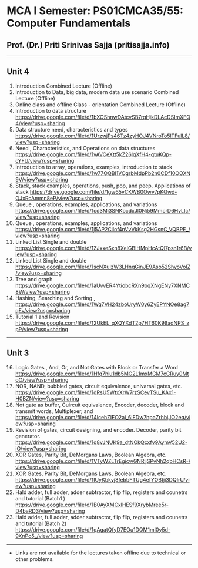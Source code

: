 # MCA I Semester: PS01CMCA35/55: Computer Fundamentals
## Prof. (Dr.) Priti Srinivas Sajja (pritisajja.info)
---
## Unit 4
1.  Introduction Combined Lecture (Offline)
2.  Introduction to Data, big data, modern data use scenario Combined Lecture (Offline)
3.  Online class and offline Class - orientation Combined Lecture (Offline)
4.  Introduction to data structure https://drive.google.com/file/d/1bXOShnwDAtcvSB7rqHjkDLAcDSImXFQ4/view?usp=sharing
5.  Data structure need, characteristics and types https://drive.google.com/file/d/1UrzwjPs46Tz4zyHOJ4VNroTo5lTFulL8/view?usp=sharing
6. Need , Characteristics, and Operations on data
structures https://drive.google.com/file/d/1vAVCeXtt5kZ26lqXfH4-qtuKQp-cYFU/view?usp=sharing
7. Introduction to array, operations, examples, introduction
to stack
https://drive.google.com/file/d/1w77OQBl1VOgrbMdpPb2n0CDf10OOXN9V/view?usp=sharing
8. Stack, stack examples, operations, push, pop, and peep.
Applications of stack
https://drive.google.com/file/d/1gw65vCKWB0Owv7pKQwd-QJxRcAmmn8eP/view?usp=sharing
9. Queue , operations, examples, applications, and
variations https://drive.google.com/file/d/1cd3Mi3SNKbcdxJl0Nj59MmcrD6HvLIc/view?usp=sharing
10.  Queue , operations, examples, applications, and
variations
https://drive.google.com/file/d/1j5AP2Cilof4nVvVkKsg2HGsnC_VQBPE_/view?usp=sharing
11.  Linked List Single and double https://drive.google.com/file/d/1ZJxxeSxn8XelGBIHMpHcAtQl7psn1r6B/view?usp=sharing
12.  Linked List Single and double https://drive.google.com/file/d/1scNXulzW3LHngGinJE9Aso52ShyoVolZ/view?usp=sharing
13.  Tree and graph https://drive.google.com/file/d/1aUvvER4YtiobcRXn9oqXNgENy7XNMC8W/view?usp=sharing
14.  Hashing, Searching and Sorting , https://drive.google.com/file/d/1Wq7VH24zboUryW0y6ZyEPYNOe8ag7qFv/view?usp=sharing
15.  Tutorial 1 and Revision https://drive.google.com/file/d/12UkEL_qXQYXdT2p7HT60K99adNPS_zpP/view?usp=sharing

---
## Unit 3

16.  Logic Gates , And, Or, and Not Gates with Block or
Transfer a Word
https://drive.google.com/file/d/1Hfq7hiu1db5MG2L1mxMCM7cCRuy0MtoO/view?usp=sharing
17.  NOR, NAND, bubbled gates, circuit equivalence,
univarsal gates, etc.
https://drive.google.com/file/d/1dRsU5WtxXrW7rzSCevTSu_KAx1-H0BZN/view?usp=sharing
18.  Not gate as buffer, Cuircuit equivalence, Encoder,
decoder, block and transmit words, Multiplexer, and
https://drive.google.com/file/d/14lcehZIFO2ai_6IFDw7hpaZrhbjJO2eq/view?usp=sharing
19.  Revision of gates, circuit designing, and encoder.
Decoder, parity bit generator.
https://drive.google.com/file/d/1q8vJNUK9a_dtNOkQcxfv9AymV52U2-iO/view?usp=sharing
20.  XOR Gates, Parity Bit, DeMorgans Laws, Boolean
Algebra, etc. https://drive.google.com/file/d/1VTyWZLTrEgicwGNRijSPvNh2qbHCsR-/view?usp=sharing
21.  XOR Gates, Parity Bit, DeMorgans Laws, Boolean
Algebra, etc.
https://drive.google.com/file/d/1IUyKbkyj8febbFTUg4efYOBtjj3DQIrU/view?usp=sharing
22.  Hald adder, full adder, adder subtractor, flip flip,
registers and counetrs and tutorial (Batch1 )
https://drive.google.com/file/d/1B0AyXMCxlHESf9XrybMree5r-D4baRD3/view?usp=sharing
23.  Hald adder, full adder, adder subtractor, flip flip,
registers and counetrs and tutorial (Batch 2)
https://drive.google.com/file/d/1qAgatQfyD7EOu1DQM1mI0y5d-9XnPo5_/view?usp=sharing

---
- Links are not available for the lectures taken offline due to technical or other problems.